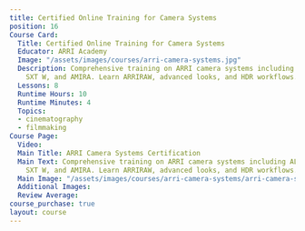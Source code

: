 ```yaml
---
title: Certified Online Training for Camera Systems
position: 16
Course Card:
  Title: Certified Online Training for Camera Systems
  Educator: ARRI Academy
  Image: "/assets/images/courses/arri-camera-systems.jpg"
  Description: Comprehensive training on ARRI camera systems including ALEXA LF, Mini,
    SXT W, and AMIRA. Learn ARRIRAW, advanced looks, and HDR workflows.
  Lessons: 8
  Runtime Hours: 10
  Runtime Minutes: 4
  Topics:
  - cinematography
  - filmmaking
Course Page:
  Video: 
  Main Title: ARRI Camera Systems Certification
  Main Text: Comprehensive training on ARRI camera systems including ALEXA LF, Mini,
    SXT W, and AMIRA. Learn ARRIRAW, advanced looks, and HDR workflows.
  Main Image: "/assets/images/courses/arri-camera-systems/arri-camera-systems-main.jpg"
  Additional Images: 
  Review Average: 
course_purchase: true
layout: course
---
```


